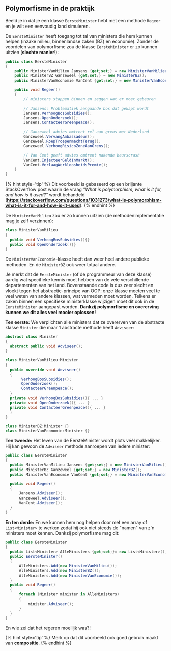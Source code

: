 ## Polymorfisme in de praktijk

Beeld je in dat je een klasse ``EersteMinister`` hebt met een methode ``Regeer`` en je wilt een eenvoudig land simuleren.


De ``EersteMinister`` heeft toegang tot tal van ministers die hem kunnen helpen (inzake milieu, binnenlandse zaken (BZ) en economie). Zonder de voordelen van polymorfisme zou de klasse ``EersteMinister`` er zo kunnen uitzien (**slechte manier**!):

```csharp
public class EersteMinister
{
    public MinisterVanMilieu Jansens {get;set;} = new MinisterVanMilieu();
    public MinisterBZ Ganzeweel {get;set;} = new MinisterBZ();
    public MinisterVanEconomie VanCent {get;set;} = new MinisterVanEconomie();

    public void Regeer()
    {
        // ministers stappen binnen en zeggen wat er moet gebeuren

        // Jansens: Problematiek aangaande bos dat gekapt wordt
        Jansens.VerhoogBosSubsidies();
        Jansens.OpenOnderzoek();
        Jansens.ContacteerGreenpeace();

        // Ganzeweel advies omtrent rel aan grens met Nederland
        Ganzeweel.VervangAmbassadeur();
        Ganzeweel.RoepTroepenmachtTerug();
        Ganzeweel.VerhoogRisicoZoneAanGrens();

        // Van Cent geeft advies omtrent nakende beurscrash
        VanCent.InjecteerGeldInMarkt();
        VanCent.VerlaagWerkloosheidsPremie();
    }
}
```

{% hint style='tip' %}
Dit voorbeeld is gebaseerd op een briljante StackOverflow post waarin de vraag *"What is polymorphism, what is it for, and how is it used?"* wordt behandeld (**https://stackoverflow.com/questions/1031273/what-is-polymorphism-what-is-it-for-and-how-is-it-used**).
{% endhint %}





De ``MinisterVanMilieu`` zou er zo kunnen uitzien (de methodenimplementatie mag je zelf verzinnen):
```csharp
class MinisterVanMilieu
{
  public void VerhoogBosSubsidies(){}
  public void OpenOnderzoek(){}
}
```

De ``MinisterVanEconomie``-klasse heeft dan weer heel andere publieke methoden. En de ``MinisterBZ`` ook weer totaal andere.

Je merkt dat de ``EersteMinister`` (of de programmeur van deze klasse) aardig wat specifieke kennis moet hebben van de vele verschillende departementen van het land. Bovenstaande code is dus zeer slecht en vloekt tegen het abstractie-principe van OOP: onze klasse moeten veel te veel weten van andere klassen, wat vermeden moet worden. Telkens er zaken binnen een specifieke ministerklasse wijzigen moet dit ook in de ``EersteMinister`` aangepast worden. **Dankzij polymorfisme en overerving kunnen we dit alles veel mooier oplossen!**

**Ten eerste:** We verplichten alle ministers dat ze overerven van de abstracte klasse ``Minister`` die maar 1 abstracte methode heeft ``Adviseer``:

```csharp
abstract class Minister
{
  abstract public void Adviseer();
}

class MinisterVanMilieu:Minister
{
  public override void Adviseer()
  {
       VerhoogBosSubsidies();
       OpenOnderzoek();
       ContacteerGreenpeace();
  }
  private void VerhoogBosSubsidies(){ ... }
  private void OpenOnderzoek(){ ... }
  private void ContacteerGreenpeace(){ ... }
  }
}

class MinisterBZ:Minister {}
class MinisterVanEconomie:Minister {}
```




**Ten tweede:** Het leven van de EersteMinister wordt plots véél makkelijker. Hij kan gewoon de ``Adviseer`` methode aanroepen van iedere minister:

```csharp
public class EersteMinister
{
  public MinisterVanMilieu Jansens {get;set;} = new MinisterVanMilieu();
  public MinisterBZ Ganzeweel {get;set;} = new MinisterBZ();
  public MinisterVanEconomie VanCent {get;set;} = new MinisterVanEconomie();
    
  public void Regeer()
  {
      Jansens.Adviseer(); 
      Ganzeweel.Adviseer(); 
      VanCent.Adviseer();
  }
}
```

**En ten derde:** En we kunnen hem nog helpen door met een array of ``List<Minister>`` te werken zodat hij ook niet steeds de "namen" van z'n ministers moet kennen. Dankzij polymorfisme mag dit:

```csharp
public class EersteMinister
{
  public List<Minister> AlleMinisters {get;set;}= new List<Minister>();
  public EersteMinister()
  {
      AlleMinisters.Add(new MinisterVanMilieu());
      AlleMinisters.Add(new MinisterBZ());
      AlleMinisters.Add(new MinisterVanEconomie());
  }
  public void Regeer()
  {  
      foreach (Minister minister in AlleMinisters)
      {
          minister.Adviseer();
      }
  }
}
```

En wie zei dat het regeren moeilijk was?!

{% hint style='tip' %}
Merk op dat dit voorbeeld ook goed gebruik maakt van **compositie**.
{% endhint %}





